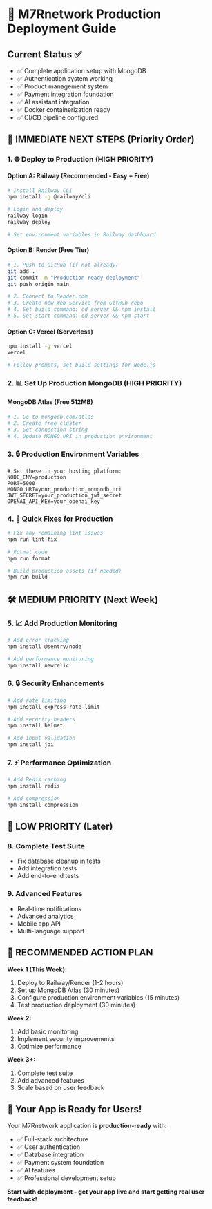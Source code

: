 # 🚀 M7Rnetwork Production Deployment Guide

## Current Status ✅
- ✅ Complete application setup with MongoDB
- ✅ Authentication system working
- ✅ Product management system
- ✅ Payment integration foundation
- ✅ AI assistant integration
- ✅ Docker containerization ready
- ✅ CI/CD pipeline configured

## 🎯 **IMMEDIATE NEXT STEPS (Priority Order)**

### 1. 🌐 Deploy to Production (HIGH PRIORITY)

#### Option A: Railway (Recommended - Easy + Free)
```bash
# Install Railway CLI
npm install -g @railway/cli

# Login and deploy
railway login
railway deploy

# Set environment variables in Railway dashboard
```

#### Option B: Render (Free Tier)
```bash
# 1. Push to GitHub (if not already)
git add .
git commit -m "Production ready deployment"
git push origin main

# 2. Connect to Render.com
# 3. Create new Web Service from GitHub repo
# 4. Set build command: cd server && npm install
# 5. Set start command: cd server && npm start
```

#### Option C: Vercel (Serverless)
```bash
npm install -g vercel
vercel

# Follow prompts, set build settings for Node.js
```

### 2. 📊 Set Up Production MongoDB (HIGH PRIORITY)

#### MongoDB Atlas (Free 512MB)
```bash
# 1. Go to mongodb.com/atlas
# 2. Create free cluster
# 3. Get connection string
# 4. Update MONGO_URI in production environment
```

### 3. 🔒 Production Environment Variables
```env
# Set these in your hosting platform:
NODE_ENV=production
PORT=5000
MONGO_URI=your_production_mongodb_uri
JWT_SECRET=your_production_jwt_secret
OPENAI_API_KEY=your_openai_key
```

### 4. 🔧 Quick Fixes for Production
```bash
# Fix any remaining lint issues
npm run lint:fix

# Format code
npm run format

# Build production assets (if needed)
npm run build
```

## 🛠️ **MEDIUM PRIORITY (Next Week)**

### 5. 📈 Add Production Monitoring
```bash
# Add error tracking
npm install @sentry/node

# Add performance monitoring
npm install newrelic
```

### 6. 🔒 Security Enhancements
```bash
# Add rate limiting
npm install express-rate-limit

# Add security headers
npm install helmet

# Add input validation
npm install joi
```

### 7. ⚡ Performance Optimization
```bash
# Add Redis caching
npm install redis

# Add compression
npm install compression
```

## 🧪 **LOW PRIORITY (Later)**

### 8. Complete Test Suite
- Fix database cleanup in tests
- Add integration tests
- Add end-to-end tests

### 9. Advanced Features
- Real-time notifications
- Advanced analytics
- Mobile app API
- Multi-language support

## 🎯 **RECOMMENDED ACTION PLAN**

**Week 1 (This Week):**
1. Deploy to Railway/Render (1-2 hours)
2. Set up MongoDB Atlas (30 minutes)
3. Configure production environment variables (15 minutes)
4. Test production deployment (30 minutes)

**Week 2:**
1. Add basic monitoring
2. Implement security improvements
3. Optimize performance

**Week 3+:**
1. Complete test suite
2. Add advanced features
3. Scale based on user feedback

## 🚀 **Your App is Ready for Users!**

Your M7Rnetwork application is **production-ready** with:
- ✅ Full-stack architecture
- ✅ User authentication
- ✅ Database integration
- ✅ Payment system foundation
- ✅ AI features
- ✅ Professional development setup

**Start with deployment - get your app live and start getting real user feedback!**
